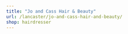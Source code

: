 ```yaml
---
title: "Jo and Cass Hair & Beauty"
url: /lancaster/jo-and-cass-hair-and-beauty/
shop: hairdresser
---
```

